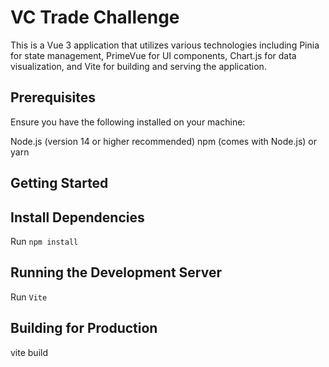 # VC Trade Challenge
This is a Vue 3 application that utilizes various technologies including Pinia for state management, PrimeVue for UI components, Chart.js for data visualization, and Vite for building and serving the application.

## Prerequisites
Ensure you have the following installed on your machine:

Node.js (version 14 or higher recommended)
npm (comes with Node.js) or yarn


## Getting Started

## Install Dependencies
Run `npm install`

## Running the Development Server
Run `Vite`

## Building for Production
vite build



